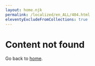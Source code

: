 ```yaml
---
layout: home.njk
permalink: /localized/en_ALL/404.html
eleventyExcludeFromCollections: true
---
```

# Content not found

Go back to <a href="{{ '/' | url }}">home</a>.

